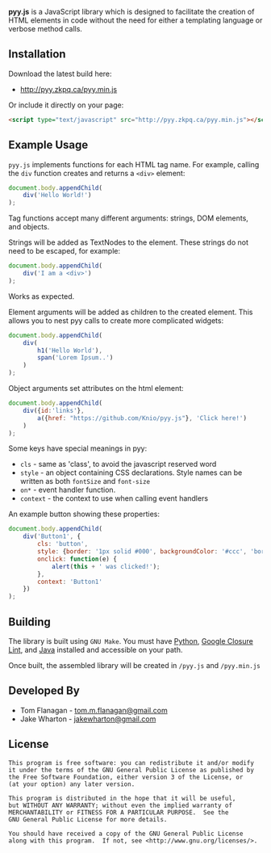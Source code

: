 __pyy.js__ is a JavaScript library which is designed to facilitate the creation
of HTML elements in code without the need for either a templating language or
verbose method calls.


Installation
------------

Download the latest build here:

* <http://pyy.zkpq.ca/pyy.min.js>

Or include it directly on your page:

```html
<script type="text/javascript" src="http://pyy.zkpq.ca/pyy.min.js"></script>
```

Example Usage
-------------

<script type="text/javascript" src="http://pyy.zkpq.ca/pyy.min.js"></script>

`pyy.js` implements functions for each HTML tag name. For example, calling the `div` function creates and returns a `<div>` element:

```javascript
document.body.appendChild(
    div('Hello World!')
);
```

Tag functions accept many different arguments: strings, DOM elements, and objects.

Strings will be added as TextNodes to the element. These strings do not need to be escaped, for example:

```javascript
document.body.appendChild(
    div('I am a <div>')
);
```

Works as expected.


Element arguments will be added as children to the created element. This allows you to nest pyy calls to create more complicated widgets:

```javascript
document.body.appendChild(
    div(
        h1('Hello World'),
        span('Lorem Ipsum..')
    )
);
```

Object arguments set attributes on the html element:

```javascript
document.body.appendChild(
    div({id:'links'},
        a({href: "https://github.com/Knio/pyy.js"}, 'Click here!')
    )
);
```


Some keys have special meanings in pyy:

* `cls` - same as 'class', to avoid the javascript reserved word
* `style` - an object containing CSS declarations. Style names can be written as both `fontSize` and `font-size`
* `on*` - event handler function.
* `context` - the context to use when calling event handlers

An example button showing these properties:

```javascript
document.body.appendChild(
    div('Button1', {
        cls: 'button',
        style: {border: '1px solid #000', backgroundColor: '#ccc', 'border-radius': '3px'},
        onclick: function(e) {
            alert(this + ' was clicked!');
        },
        context: 'Button1'
    })
);
```



Building
--------

The library is built using `GNU Make`.
You must have [Python][2], [Google Closure Lint][3], and
[Java][4] installed and accessible on your path.

Once built, the assembled library will be created in `/pyy.js` and `/pyy.min.js`


Developed By
------------

 * Tom Flanagan - <tom.m.flanagan@gmail.com>
 * Jake Wharton - <jakewharton@gmail.com>



License
-------

    This program is free software: you can redistribute it and/or modify
    it under the terms of the GNU General Public License as published by
    the Free Software Foundation, either version 3 of the License, or
    (at your option) any later version.

    This program is distributed in the hope that it will be useful,
    but WITHOUT ANY WARRANTY; without even the implied warranty of
    MERCHANTABILITY or FITNESS FOR A PARTICULAR PURPOSE.  See the
    GNU General Public License for more details.

    You should have received a copy of the GNU General Public License
    along with this program.  If not, see <http://www.gnu.org/licenses/>.



 [1]: http://pyyjs.com/
 [2]: http://www.python.org/getit/
 [3]: http://code.google.com/closure/utilities/docs/linter_howto.html
 [4]: http://www.java.com/en/download/
 [5]: http://code.google.com/closure/compiler/
